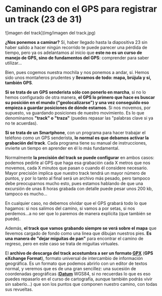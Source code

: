 # Caminando con el GPS para registrar un track (23 de 31)

![imagen del track](img/imagen del track.jpg)

**¿Nos ponemos a caminar?** Sí, haber llegado hasta la diapositiva 23 sin haber salido a hacer ningún recorrido te puede parecer una pérdida de tiempo, pero ya os adelantamos al inicio que **este no es un curso de manejo de GPS, sino de fundamentos del GPS**: comprender para saber utilizar...

Bien, pues cogemos nuestra mochila y nos ponemos a andar, sí. Hemos sido unos montañeros prudentes y **llevamos de todo: mapa, brújula y sí, también GPS**.

**Si se trata de un GPS senderista sólo con ponerlo en marcha**, si no lo hemos configurado de otra manera, **el GPS lo primero que hace es buscar su posición en el mundo ("geolocalizarse") y una vez conseguido eso empieza a guardar posiciones de dónde estamos**. Si nos movemos, por supuesto, va guardando posiciones de nuestro movimiento. Es lo que denominamos **"track" o "traza"** (puedes repasar las "palabras clave si ya no te acuerdas).  

**Si se trata de un Smartphone**, con un programa para hacer trabajar el teléfono como un GPS senderista, **lo normal es que debamos activar la grabación del track**. Cada programa tiene su manual de instrucciones, invierte un tiempo en aprender en él lo más fundamental.  

Normalmente **la precisión del track se puede configurar** en ambos casos: podemos pedirle al GPS que haga esa grabación cada X metros que nos movemos, cada X minutos que pasan o cuando él considere necesario. Mayor precisión implica que nuestro track tendrá un mayor número de puntos, y por lo tanto al final será un archivo más pesado, pero tampoco debe preocuparnos mucho esto, pues estamos hablando de que una excursión de unas 8 horas grabada con detalle puede pesar unos 200 kb, tampoco es mucho...  

En cualquier caso, no debemos olvidar que el GPS grabará todo lo que hagamos: si nos salimos del camino, si vamos a por setas, si nos perdemos...a no ser que lo paremos de manera explícita (que también se puede).  

Además, **el track que vamos grabando siempre se verá sobre el mapa** que llevemos cargado de fondo como una linea que dibujan nuestros pies. **Es una manera de "dejar miguitas de pan"** para encontrar el camino de regreso, pero en este caso se trata de miguitas virtuales.  

El **archivo de descarga del track acostumbra a ser un formato [GPX](https://es.wikipedia.org/wiki/GPX "Formato GPX en wikipedia")** (**GPS eXchange Format**), formato universal de intercambio de información geográfica. Es un formato que podemos abrirlo con un editor de textos normal, y veremos que es de una gran sencillez: una sucesión de coordenadas geográficas ([**Datum**](https://es.wikipedia.org/wiki/Datum "Datum en wikipedia") WGS84, si no recuerdas lo que es eso puedes repasarlo en el curso de cartografía, aunque también podrás vivir sin saberlo...) que son los puntos que componen nuestro camino, con todas sus revueltas.  
